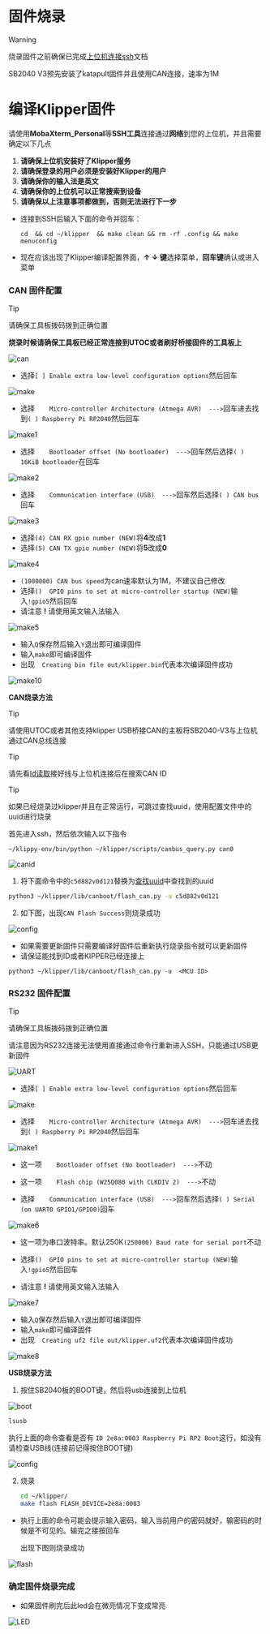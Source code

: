 # 固件烧录

> [!Warning]
>
> 烧录固件之前确保已完成[上位机连接ssh](introduction/conntossh.md "点击即可跳转")文档
>
> SB2040 V3预先安装了katapult固件并且使用CAN连接，速率为1M

# 编译Klipper固件

请使用**MobaXterm_Personal**等**SSH工具**连接通过**网络**到您的上位机，并且需要确定以下几点

1. **请确保上位机安装好了Klipper服务**
2. **请确保登录的用户必须是安装好Klipper的用户**
3. **请确保你的输入法是英文**
4. **请确保你的上位机可以正常搜索到设备**
5. **请确保以上注意事项都做到，否则无法进行下一步**



* 连接到SSH后输入下面的命令并回车：

     ```
     cd  && cd ~/klipper  && make clean && rm -rf .config && make menuconfig
     ```

* 现在应该出现了Klipper编译配置界面，**↑ ↓ 键**选择菜单，**回车键**确认或进入菜单

<!-- tabs:start -->

### ****CAN 固件配置****
>[!TIP]
>请确保工具板拨码拨到正确位置
>
>**烧录时候请确保工具板已经正常连接到UTOC或者刷好桥接固件的工具板上**

![can](../../images/boards/fly_sb2040_v3/flash_can.png)

* 选择`[ ] Enable extra low-level configuration options`然后回车

![make](../../images/boards/fly_sb2040_v3/make.png)

* 选择`    Micro-controller Architecture (Atmega AVR)  --->`回车进去找到`( ) Raspberry Pi RP2040`然后回车

![make1](../../images/boards/fly_sb2040_v3/make1.png)

* 选择`    Bootloader offset (No bootloader)  --->`回车然后选择`( ) 16KiB bootloader`在回车

![make2](../../images/boards/fly_sb2040_v3/make2.png)

* 选择`    Communication interface (USB)  --->`回车然后选择`( ) CAN bus`回车

![make3](../../images/boards/fly_sb2040_v3/make3.png)

* 选择`(4) CAN RX gpio number (NEW)`将**4**改成**1**
* 选择`(5) CAN TX gpio number (NEW)`将**5**改成**0**

![make4](../../images/boards/fly_sb2040_v3/make4.png)

* `(1000000) CAN bus speed`为can速率默认为1M，不建议自己修改
* 选择`()  GPIO pins to set at micro-controller startup (NEW)`输入`!gpio5`然后回车
* 请注意 **!** 请使用英文输入法输入

![make5](../../images/boards/fly_sb2040_v3/make5.png)

* 输入`Q`保存然后输入`Y`退出即可编译固件
* 输入`make`即可编译固件
* 出现`  Creating bin file out/klipper.bin`代表本次编译固件成功

![make10](../../images/boards/fly_sb2040_v3/make10.png)

**CAN烧录方法**

> [!TIP]
> 请使用UTOC或者其他支持klipper USB桥接CAN的主板将SB2040-V3与上位机通过CAN总线连接

> [!TIP]
>
> 请先看[Id读取](http://mellow.klipper.cn/#/board/fly_sb2040_v3_pro/uuid?id=can-id读取)接好线与上位机连接后在搜索CAN ID

> [!TIP]
> 如果已经烧录过klipper并且在正常运行，可跳过查找uuid，使用配置文件中的uuid进行烧录

首先进入ssh，然后依次输入以下指令

```
~/klippy-env/bin/python ~/klipper/scripts/canbus_query.py can0
```

![canid](../../images/guides/klippererro/canid.png)

1. 将下面命令中的``c5d882v0d121``替换为[查找uuid](#_2-查找uuid "点击即可跳转")中查找到的uuid

```bash
python3 ~/klipper/lib/canboot/flash_can.py -u c5d882v0d121
```

2. 如下图，出现``CAN Flash Success``则烧录成功

![config](../../images/boards/fly_sht_v2/flash.png ":no-zooom")

* 如果需要更新固件只需要编译好固件后重新执行烧录指令就可以更新固件
* 请保证能找到ID或者KIPPER已经连接上

```
python3 ~/klipper/lib/canboot/flash_can.py -u  <MCU ID>
```



### ****RS232 固件配置****

>[!TIP]
>请确保工具板拨码拨到正确位置
>
>请注意因为RS232连接无法使用直接通过命令行重新进入SSH，只能通过USB更新固件

![UART](../../images/boards/fly_sb2040_v3/flash_uart.png)

* 选择`[ ] Enable extra low-level configuration options`然后回车

![make](../../images/boards/fly_sb2040_v3/make.png)

* 选择`    Micro-controller Architecture (Atmega AVR)  --->`回车进去找到`( ) Raspberry Pi RP2040`然后回车

![make1](../../images/boards/fly_sb2040_v3/make1.png)

* 这一项`    Bootloader offset (No bootloader)  --->`不动
* 这一项`    Flash chip (W25Q080 with CLKDIV 2)  --->`不动

* 选择`    Communication interface (USB)  --->`回车然后选择`( ) Serial (on UART0 GPIO1/GPIO0)`回车

![make6](../../images/boards/fly_sb2040_v3/make6.png)

* 这一项为串口波特率。默认250K`(250000) Baud rate for serial port`不动

* 选择`()  GPIO pins to set at micro-controller startup (NEW)`输入`!gpio5`然后回车
* 请注意 **!** 请使用英文输入法输入

![make7](../../images/boards/fly_sb2040_v3/make7.png)

* 输入`Q`保存然后输入`Y`退出即可编译固件
* 输入`make`即可编译固件
* 出现`  Creating uf2 file out/klipper.uf2`代表本次编译固件成功

![make8](../../images/boards/fly_sb2040_v3/make8.png)

**USB烧录方法**

1. 按住SB2040板的BOOT键，然后将usb连接到上位机

![boot](../../images/boards/fly_sb2040_v3/boot.png)

```bash
lsusb
```

执行上面的命令查看是否有 ``ID 2e8a:0003 Raspberry Pi RP2 Boot``这行，如没有请检查USB线(连接前记得按住BOOT键)

![config](../../images/boards/fly_sb2040/lsusb.png ":no-zooom")

2. 烧录
   
    ```bash
    cd ~/klipper/
    make flash FLASH_DEVICE=2e8a:0003
    ```
    

* 执行上面的命令可能会提示输入密码，输入当前用户的密码就好，输密码的时候是不可见的。输完之接按回车

   出现下图则烧录成功

![flash](../../images/boards/fly_sb2040/flash.png ":no-zooom")

<!-- tabs:end -->

### 确定固件烧录完成

* 如果固件刷完后此led会在微亮情况下变成常亮

![LED](../../images/boards/fly_sb2040_v3/led.png ":no-zooom")
